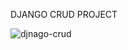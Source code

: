 DJANGO CRUD PROJECT

![djnago-crud](https://github.com/user-attachments/assets/da0fa6dd-ed80-4ef8-9632-c6cbd89bd98b)
